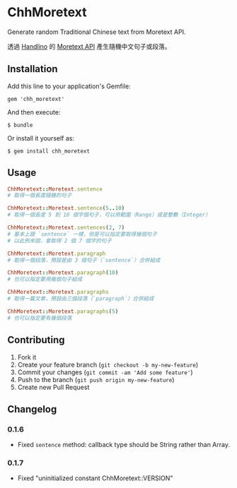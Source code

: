 # ChhMoretext

Generate random Traditional Chinese text from Moretext API.

透過 [Handlino][handlino] 的 [Moretext API][moretext-api] 產生隨機中文句子或段落。

[handlino]: http://handlino.com/
[moretext-api]: http://more.handlino.com/api

## Installation

Add this line to your application's Gemfile:

    gem 'chh_moretext'

And then execute:

    $ bundle

Or install it yourself as:

    $ gem install chh_moretext

## Usage

``` ruby
ChhMoretext::Moretext.sentence
# 取得一個長度隨機的句子

ChhMoretext::Moretext.sentence(5..10)
# 取得一個長度 5 到 10 個字個句子，可以用範圍（Range）或是整數（Integer）

ChhMoretext::Moretext.sentences(2, 7)
# 基本上跟 `sentence` 一樣，但是可以指定要取得幾個句子
# 以此例來說，會取得 2 個 7 個字的句子

ChhMoretext::Moretext.paragraph
# 取得一個段落，預設是由 3 個句子（`sentence`）合併組成

ChhMoretext::Moretext.paragraph(10)
# 也可以指定要用幾個句子組成

ChhMoretext::Moretext.paragraphs
# 取得一篇文章，預設由三個段落（`paragraph`）合併組成

ChhMoretext::Moretext.paragraphs(5)
# 也可以指定要有幾個段落
```

## Contributing

1. Fork it
2. Create your feature branch (`git checkout -b my-new-feature`)
3. Commit your changes (`git commit -am 'Add some feature'`)
4. Push to the branch (`git push origin my-new-feature`)
5. Create new Pull Request

## Changelog

### 0.1.6

* Fixed `sentence` method: callback type should be String rather than Array.

### 0.1.7

* Fixed "uninitialized constant ChhMoretext::VERSION"
